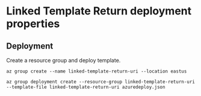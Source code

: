 # Linked Template Return deployment properties

## Deployment

Create a resource group and deploy template.

```
az group create --name linked-template-return-uri --location eastus

az group deployment create --resource-group linked-template-return-uri --template-file linked-template-return-uri azuredeploy.json
```